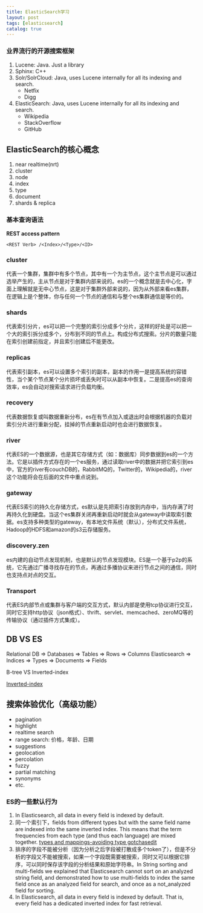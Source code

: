 ```yaml
---
title: ElasticSearch学习
layout: post
tags: [elasticsearch]
catalog: true
---
```


### 业界流行的开源搜索框架

1. Lucene: Java. Just a library
2. Sphinx: C++
3. Solr/SolrCloud: Java, uses Lucene internally for all its indexing and search.
	* Netfix
	* Digg
4. ElasticSearch: Java, uses Lucene internally for all its indexing and search.
	* Wikipedia
	* StackOverflow
	* GitHub


ElasticSearch的核心概念
-----------------------

1. near realtime(nrt)
2. cluster
3. node
4. index
5. type
6. document
7. shards & replica


### 基本查询语法

**REST access pattern**

```
<REST Verb> /<Index>/<Type>/<ID>
```


### cluster 

代表一个集群，集群中有多个节点，其中有一个为主节点，这个主节点是可以通过选举产生的，主从节点是对于集群内部来说的。es的一个概念就是去中心化，字面上理解就是无中心节点，这是对于集群外部来说的，因为从外部来看es集群，在逻辑上是个整体，你与任何一个节点的通信和与整个es集群通信是等价的。 

### shards 

代表索引分片，es可以把一个完整的索引分成多个分片，这样的好处是可以把一个大的索引拆分成多个，分布到不同的节点上。构成分布式搜索。分片的数量只能在索引创建前指定，并且索引创建后不能更改。 

### replicas 

代表索引副本，es可以设置多个索引的副本，副本的作用一是提高系统的容错性，当个某个节点某个分片损坏或丢失时可以从副本中恢复。二是提高es的查询效率，es会自动对搜索请求进行负载均衡。 

### recovery 

代表数据恢复或叫数据重新分布，es在有节点加入或退出时会根据机器的负载对索引分片进行重新分配，挂掉的节点重新启动时也会进行数据恢复。 
### river 

代表ES的一个数据源，也是其它存储方式（如：数据库）同步数据到es的一个方法。它是以插件方式存在的一个es服务，通过读取river中的数据并把它索引到es中，官方的river有couchDB的，RabbitMQ的，Twitter的，Wikipedia的，river这个功能将会在后面的文件中重点说到。 

### gateway 

代表ES索引的持久化存储方式，es默认是先把索引存放到内存中，当内存满了时再持久化到硬盘。当这个es集群关闭再重新启动时就会从gateway中读取索引数据。es支持多种类型的gateway，有本地文件系统（默认），分布式文件系统，Hadoop的HDFS和amazon的s3云存储服务。 

### discovery.zen 

es内建的自动节点发现机制，也是默认的节点发现模块。ES是一个基于p2p的系统，它先通过广播寻找存在的节点，再通过多播协议来进行节点之间的通信，同时也支持点对点的交互。 

### Transport 

代表ES内部节点或集群与客户端的交互方式，默认内部是使用tcp协议进行交互，同时它支持http协议（json格式）、thrift、servlet、memcached、zeroMQ等的传输协议（通过插件方式集成）。

DB VS ES
--------

Relational DB  => Databases => Tables => Rows      => Columns
Elasticsearch  => Indices   => Types  => Documents => Fields

B-tree VS Inverted-index

[Inverted-index](http://www.elasticsearch.org/guide/en/elasticsearch/guide/current/inverted-index.html)


搜索体验优化（高级功能）
-----------------------

* pagination
* highlight
* realtime search
* range search: 价格，年龄、日期
* suggestions
* geolocation
* percolation
* fuzzy
* partial matching
* synonyms
* etc.

### ES的一些默认行为

1. In Elasticsearch, all data in every field is indexed by default.
2. 同一个索引下，fields from different types but with the same field name are indexed into the same inverted index. This means that the term frequencies from each type (and thus each language) are mixed together. [types and mappings-avoiding type gotchasedit](http://www.elasticsearch.org/guide/en/elasticsearch/guide/current/mapping.html#_avoiding_type_gotchas)
3. 排序的字段不能被分析（因为分析之后字段被打散成多个token了），但是不分析的字段又不能被搜索，如果一个字段既需要被搜索，同时又可以根据它排序，可以同时保存该字段的分析结果和原始字符串。In String sorting and multi-fields we explained that Elasticsearch cannot sort on an analyzed string field, and demonstrated how to use multi-fields to index the same field once as an analyzed field for search, and once as a not_analyzed field for sorting.
4. In Elasticsearch, all data in every field is indexed by default. That is, every field has a dedicated inverted index for fast retrieval. 


